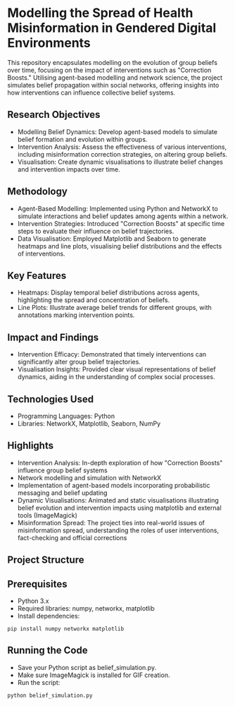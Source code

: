 # Modelling the Spread of Health Misinformation in Gendered Digital Environments

This repository encapsulates modelling on the evolution of group beliefs over time, focusing on the impact of interventions such as "Correction Boosts." Utilising agent-based modelling and network science, the project simulates belief propagation within social networks, offering insights into how interventions can influence collective belief systems.

## Research Objectives
* Modelling Belief Dynamics: Develop agent-based models to simulate belief formation and evolution within groups.
* Intervention Analysis: Assess the effectiveness of various interventions, including misinformation correction strategies, on altering group beliefs.
* Visualisation: Create dynamic visualisations to illustrate belief changes and intervention impacts over time.

## Methodology
* Agent-Based Modelling: Implemented using Python and NetworkX to simulate interactions and belief updates among agents within a network.
* Intervention Strategies: Introduced "Correction Boosts" at specific time steps to evaluate their influence on belief trajectories.
* Data Visualisation: Employed Matplotlib and Seaborn to generate heatmaps and line plots, visualising belief distributions and the effects of interventions.

## Key Features
* Heatmaps: Display temporal belief distributions across agents, highlighting the spread and concentration of beliefs.
* Line Plots: Illustrate average belief trends for different groups, with annotations marking intervention points.

## Impact and Findings
* Intervention Efficacy: Demonstrated that timely interventions can significantly alter group belief trajectories.
* Visualisation Insights: Provided clear visual representations of belief dynamics, aiding in the understanding of complex social processes.

## Technologies Used
* Programming Languages: Python
* Libraries: NetworkX, Matplotlib, Seaborn, NumPy

## Highlights
* Intervention Analysis: In-depth exploration of how "Correction Boosts" influence group belief systems
*  Network modelling and simulation with NetworkX
* Implementation of agent-based models incorporating probabilistic messaging and belief updating
* Dynamic Visualisations: Animated and static visualisations illustrating belief evolution and intervention impacts using matplotlib and external tools (ImageMagick)
* Misinformation Spread: The project ties into real-world issues of misinformation spread, understanding the roles of user interventions, fact-checking and official corrections

## Project Structure

## Prerequisites
* Python 3.x
* Required libraries: numpy, networkx, matplotlib
* Install dependencies:

```plaintext
pip install numpy networkx matplotlib
```

## Running the Code
* Save your Python script as belief_simulation.py.
* Make sure ImageMagick is installed for GIF creation.
* Run the script:

```plaintext
python belief_simulation.py
```
